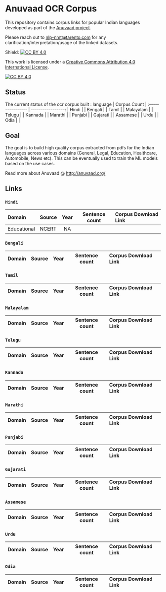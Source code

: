 # Anuvaad OCR Corpus
This repository contains corpus links for popular Indian languages developed as part of the [Anuvaad project](http://anuvaad.org).
>
Please reach out to nlp-nmt@tarento.com for any clarification/interpretation/usage of the linked datasets.


Shield: [![CC BY 4.0][cc-by-shield]][cc-by]

This work is licensed under a
[Creative Commons Attribution 4.0 International License][cc-by].

[![CC BY 4.0][cc-by-image]][cc-by]

[cc-by]: http://creativecommons.org/licenses/by/4.0/
[cc-by-image]: https://i.creativecommons.org/l/by/4.0/88x31.png
[cc-by-shield]: https://img.shields.io/badge/License-CC%20BY%204.0-lightgrey.svg

## Status
The current status of the ocr corpus built :
language | Corpus Count  |
:---------------- | -----------------: |
Hindi     | | 
Bengali   | |
Tamil     | |
Malayalam | |
Telugu    | |
Kannada   | |
Marathi   | |
Punjabi   | |
Gujarati  | |
Assamese  | |
Urdu      | |
Odia      | |



## Goal
The goal is to build high quality corpus extracted from pdfs for the Indian languages across various domains (General, Legal, Education, Healthcare, Automobile, News etc).
This can be eventually used to train the ML models based on the use cases.
>
Read more about Anuvaad @ http://anuvaad.org/
>
[//]: # "Comment The code for building the below mentioned datasets are available under https://github.com/project-anuvaad/anuvaad-corpus-tools"
>
>
## Links
###  `Hindi`

Domain | Source | Year  | Sentence count | Corpus Download Link |
:--- |:--- | :---: | :---: | :--- |
Educational |NCERT | NA  | | |


### `Bengali`

Domain | Source | Year  | Sentence count | Corpus Download Link |
:--- |:--- | :---: | :---: | :--- |


### `Tamil`

Domain | Source | Year  | Sentence count | Corpus Download Link |
:--- |:--- | :---: | :---: | :--- |


### `Malayalam`

Domain | Source | Year  | Sentence count | Corpus Download Link |
:--- |:--- | :---: | :---: | :--- |


### `Telugu`

Domain | Source | Year  | Sentence count | Corpus Download Link |
:--- |:--- | :---: | :---: | :--- |


### `Kannada`

Domain | Source | Year  | Sentence count | Corpus Download Link |
:--- |:--- | :---: | :---: | :--- |


### `Marathi`

Domain | Source | Year  | Sentence count | Corpus Download Link |
:--- |:--- | :---: | :---: | :--- |


### `Punjabi`

Domain | Source | Year  | Sentence count | Corpus Download Link |
:--- |:--- | :---: | :---: | :--- |


### `Gujarati`

Domain | Source | Year  | Sentence count | Corpus Download Link |
:--- |:--- | :---: | :---: | :--- |


### `Assamese`

Domain | Source | Year  | Sentence count | Corpus Download Link |
:--- |:--- | :---: | :---: | :--- |


### `Urdu`

Domain | Source | Year  | Sentence count | Corpus Download Link |
:--- |:--- | :---: | :---: | :--- |


### `Odia`

Domain | Source | Year  | Sentence count | Corpus Download Link |
:--- |:--- | :---: | :---: | :--- |
